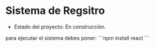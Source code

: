 <h1>Sistema de Regsitro</h1>

- Estado del proyecto: En construcción.

para ejecutar el sistema debes poner:
´´´npm install react ´´´
